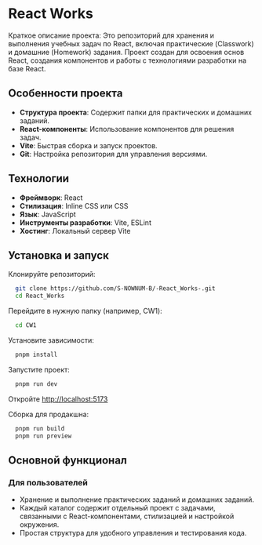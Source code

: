 # React Works

Краткое описание проекта: Это репозиторий для хранения и выполнения учебных задач по React, включая практические (Classwork) и домашние (Homework) задания. Проект создан для освоения основ React, создания компонентов и работы с технологиями разработки на базе React.

## Особенности проекта

- **Структура проекта**: Содержит папки для практических и домашних заданий.
- **React-компоненты**: Использование компонентов для решения задач.
- **Vite**: Быстрая сборка и запуск проектов.
- **Git**: Настройка репозитория для управления версиями.

## Технологии

- **Фреймворк**: React
- **Стилизация**: Inline CSS или CSS
- **Язык**: JavaScript
- **Инструменты разработки**: Vite, ESLint
- **Хостинг**: Локальный сервер Vite

## Установка и запуск

Клонируйте репозиторий:
```bash
  git clone https://github.com/S-NOWNUM-B/-React_Works-.git
  cd React_Works
```

Перейдите в нужную папку (например, CW1):
```bash
  cd CW1
```

Установите зависимости:
```bash
  pnpm install
```

Запустите проект:
```bash
  pnpm run dev
```

Откройте [http://localhost:5173](http://localhost:5173)

Сборка для продакшна:
```bash
  pnpm run build
  pnpm run preview
```

## Основной функционал

### Для пользователей
- Хранение и выполнение практических заданий и домашних заданий.
- Каждый каталог содержит отдельный проект с задачами, связанными с React-компонентами, стилизацией и настройкой окружения.
- Простая структура для удобного управления и тестирования кода.